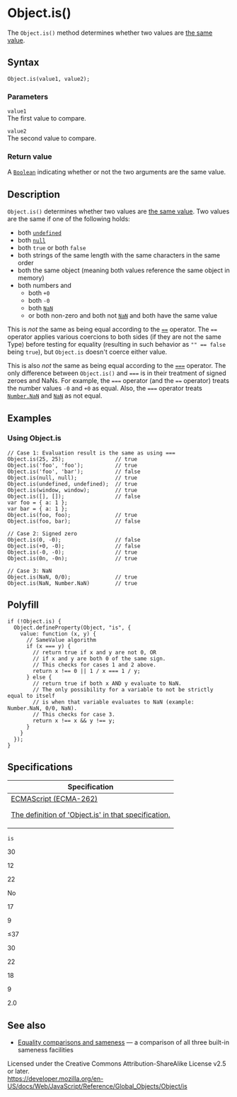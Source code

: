 # Object.is()

The `Object.is()` method determines whether two values are [the same value](https://developer.mozilla.org/en-US/docs/Web/JavaScript/Equality_comparisons_and_sameness).

## Syntax

    Object.is(value1, value2);

### Parameters

`value1`  
The first value to compare.

`value2`  
The second value to compare.

### Return value

A [`Boolean`](../boolean) indicating whether or not the two arguments are the same value.

## Description

`Object.is()` determines whether two values are [the same value](https://developer.mozilla.org/en-US/docs/Web/JavaScript/Equality_comparisons_and_sameness). Two values are the same if one of the following holds:

-   both [`undefined`](../undefined)
-   both [`null`](../null)
-   both `true` or both `false`
-   both strings of the same length with the same characters in the same order
-   both the same object (meaning both values reference the same object in memory)
-   both numbers and
    -   both `+0`
    -   both `-0`
    -   both [`NaN`](../nan)
    -   or both non-zero and both not [`NaN`](../nan) and both have the same value

This is _not_ the same as being equal according to the [`==`](https://developer.mozilla.org/en-US/docs/Web/JavaScript/Reference/Operators#equality) operator. The `==` operator applies various coercions to both sides (if they are not the same Type) before testing for equality (resulting in such behavior as `"" == false` being `true`), but `Object.is` doesn't coerce either value.

This is also _not_ the same as being equal according to the [`===`](https://developer.mozilla.org/en-US/docs/Web/JavaScript/Reference/Operators#identity) operator. The only difference between `Object.is()` and `===` is in their treatment of signed zeroes and NaNs. For example, the `===` operator (and the `==` operator) treats the number values `-0` and `+0` as equal. Also, the `===` operator treats [`Number.NaN`](../number/nan) and [`NaN`](../nan) as not equal.

## Examples

### Using Object.is

    // Case 1: Evaluation result is the same as using ===
    Object.is(25, 25);                // true
    Object.is('foo', 'foo');          // true
    Object.is('foo', 'bar');          // false
    Object.is(null, null);            // true
    Object.is(undefined, undefined);  // true
    Object.is(window, window);        // true
    Object.is([], []);                // false
    var foo = { a: 1 };
    var bar = { a: 1 };
    Object.is(foo, foo);              // true
    Object.is(foo, bar);              // false

    // Case 2: Signed zero
    Object.is(0, -0);                 // false
    Object.is(+0, -0);                // false
    Object.is(-0, -0);                // true
    Object.is(0n, -0n);               // true

    // Case 3: NaN
    Object.is(NaN, 0/0);              // true
    Object.is(NaN, Number.NaN)        // true

## Polyfill

    if (!Object.is) {
      Object.defineProperty(Object, "is", {
        value: function (x, y) {
          // SameValue algorithm
          if (x === y) {
            // return true if x and y are not 0, OR
            // if x and y are both 0 of the same sign.
            // This checks for cases 1 and 2 above.
            return x !== 0 || 1 / x === 1 / y;
          } else {
            // return true if both x AND y evaluate to NaN.
            // The only possibility for a variable to not be strictly equal to itself
            // is when that variable evaluates to NaN (example: Number.NaN, 0/0, NaN).
            // This checks for case 3.
            return x !== x && y !== y;
          }
        }
      });
    }

## Specifications

<table><thead><tr class="header"><th>Specification</th></tr></thead><tbody><tr class="odd"><td><a href="https://tc39.es/ecma262/#sec-object.is">ECMAScript (ECMA-262) 
<br/>

<span class="small">The definition of 'Object.is' in that specification.</span></a></td></tr></tbody></table>

`is`

30

12

22

No

17

9

≤37

30

22

18

9

2.0

## See also

-   [Equality comparisons and sameness](https://developer.mozilla.org/en-US/docs/Web/JavaScript/Equality_comparisons_and_sameness) — a comparison of all three built-in sameness facilities

 
Licensed under the Creative Commons Attribution-ShareAlike License v2.5 or later.  
<a href="https://developer.mozilla.org/en-US/docs/Web/JavaScript/Reference/Global_Objects/Object/is" class="_attribution-link">https://developer.mozilla.org/en-US/docs/Web/JavaScript/Reference/Global_Objects/Object/is</a>
